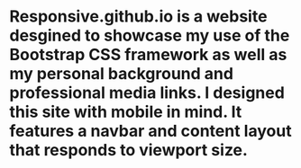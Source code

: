 # Responsive.github.io is a website desgined to showcase my use of the Bootstrap CSS framework as well as my personal background and professional media links. I designed this site with mobile in mind. It features a navbar and content layout that responds to viewport size.
